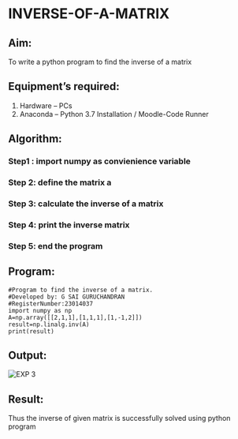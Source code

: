 # INVERSE-OF-A-MATRIX
## Aim:
To write a python program to find the inverse of a matrix
## Equipment’s required:
1. 	Hardware – PCs
2. 	Anaconda – Python 3.7 Installation / Moodle-Code Runner
## Algorithm:
### Step1 : import numpy as convienience variable
### Step 2: define the matrix a
### Step 3: calculate the inverse of a matrix
### Step 4: print the inverse matrix
### Step 5: end the program

## Program:
```
#Program to find the inverse of a matrix.
#Developed by: G SAI GURUCHANDRAN
#RegisterNumber:23014037
import numpy as np
A=np.array([[2,1,1],[1,1,1],[1,-1,2]])
result=np.linalg.inv(A)
print(result)
```
## Output:
![EXP 3](https://github.com/Saiguruchandran/INVERSE-OF-A-MATRIX/assets/144870946/2e4ba07f-310f-4420-80e0-7fdbb6f3751a)

## Result:
Thus the inverse of given matrix is successfully solved using python program

